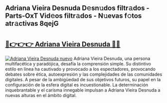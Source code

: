 ## Adriana Vieira Desnuda D𝚎sn𝚞dos filtr𝚊dos - Parts-OxT Vid𝚎os filtr𝚊dos - N𝚞evas f𝚘tos atr𝚊ctivas 8qejG

# <h2><a href="http://mb8e6d.tromn.icu/?c=Adriana+Vieira+Desnuda">🔗👉👉👉 Adriana Vieira Desnuda 🔗🔗</a></h2>

[![Adriana Vieira Desnuda nuevo](https://i.imgur.com/pEAQMta.gif)](http://mb8e6d.tromn.icu/?c=Adriana+Vieira+Desnuda)
Adriana Vieira Desnuda, una persona multifacética y paradójica, desafía la comprensión simple. Su distintivo estilo en línea ha cautivado y provocado a los espectadores, provocando debates sobre ética, autoexpresión y las complejidades de las comunidades digitales. A pesar de la ambigüedad de sus objetivos futuros, su papel en la configuración de la esfera digital es incuestionable. La determinación inquebrantable y el carisma innegable impulsan a Adriana Vieira Desnuda a nuevas alturas en el ámbito digital.
